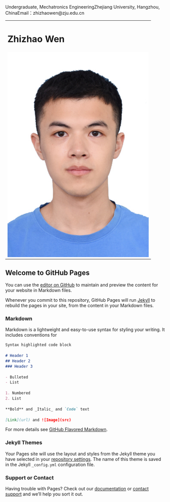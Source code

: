 <body>
<table>
  <tr>
    <td width="75%">
      <h1>Zhizhao Wen</h1>
      <tr>Undergraduate, Mechatronics Engineering</tr>
      <tr>Zhejiang University, Hangzhou, China</tr>
      <tr>Email：zhizhaowen@zju.edu.cn</tr>
    </td>
    <td width="25%">
      <img src="/pic.jpg" width="100%">      
    </td>
  </tr>
</table>
</body>

## Welcome to GitHub Pages

You can use the [editor on GitHub](https://github.com/WindsorWZZ/WindsorWZZ.github.io/edit/master/README.md) to maintain and preview the content for your website in Markdown files.

Whenever you commit to this repository, GitHub Pages will run [Jekyll](https://jekyllrb.com/) to rebuild the pages in your site, from the content in your Markdown files.

### Markdown

Markdown is a lightweight and easy-to-use syntax for styling your writing. It includes conventions for

```markdown
Syntax highlighted code block

# Header 1
## Header 2
### Header 3

- Bulleted
- List

1. Numbered
2. List

**Bold** and _Italic_ and `Code` text

[Link](url) and ![Image](src)
```

For more details see [GitHub Flavored Markdown](https://guides.github.com/features/mastering-markdown/).

### Jekyll Themes

Your Pages site will use the layout and styles from the Jekyll theme you have selected in your [repository settings](https://github.com/WindsorWZZ/WindsorWZZ.github.io/settings). The name of this theme is saved in the Jekyll `_config.yml` configuration file.

### Support or Contact

Having trouble with Pages? Check out our [documentation](https://help.github.com/categories/github-pages-basics/) or [contact support](https://github.com/contact) and we’ll help you sort it out.
